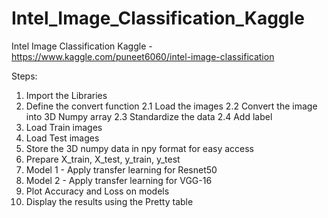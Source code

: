 # Intel_Image_Classification_Kaggle
Intel Image Classification Kaggle - https://www.kaggle.com/puneet6060/intel-image-classification

Steps:

1. Import the Libraries
2. Define the convert function 
 2.1 Load the images
2.2 Convert the image into 3D Numpy array
  2.3 Standardize the data
  2.4 Add label
3. Load Train images
4. Load Test images
5. Store the 3D numpy data in npy format for easy access
6. Prepare X_train, X_test, y_train, y_test
7. Model 1 - Apply transfer learning for Resnet50
8. Model 2 - Apply transfer learning for VGG-16
9. Plot Accuracy and Loss on models
10. Display the results using the Pretty table
